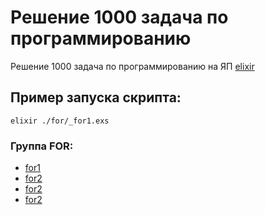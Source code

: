 # Решение 1000 задача по программированию

Решение 1000 задача по программированию на ЯП [elixir](https://elixir-lang.org/)

## Пример запуска скрипта:
```shell
elixir ./for/_for1.exs
```

### Группа FOR: 
* [for1](./for/_for1.exs)
* [for2](./for/_for2.exs)
* [for2](./for/_for3.exs)
* [for2](./for/_for4.exs)
